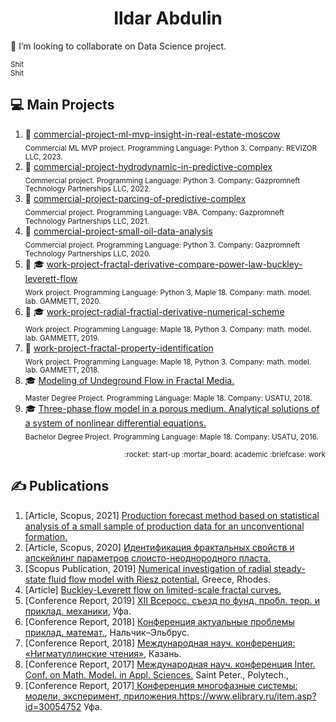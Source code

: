 <h1 align="center">Ildar Abdulin</h1>

👯 I’m looking to collaborate on Data Science project. 

<!--
Эмодзи https://gist.github.com/rxaviers/7360908
-->

<sup> Shit </sup>  
<sub> Shit </sub>


## :computer: Main Projects 
1. :rocket: [commercial-project-ml-mvp-insight-in-real-estate-moscow](https://github.com/ResearchMachine/commercial-project-ml-mvp-insight-in-real-estate-moscow)  
<sub>Commercial ML MVP project. Programming Language: Python 3. Company: REVIZOR LLC, 2023.</sub>
2. :briefcase: [commercial-project-hydrodynamic-in-predictive-complex](https://github.com/ResearchMachine/commercial-project-hydrodynamic-in-predictive-complex)  
<sub>Commercial project. Programming Language: Python 3. Company: Gazpromneft Technology Partnerships LLC, 2022.</sub>
3. :briefcase: [commercial-project-parcing-of-predictive-complex](https://github.com/ResearchMachine/commercial-project-parcing-of-predictive-complex)  
<sub>Commercial project. Programming Language: VBA. Company: Gazpromneft Technology Partnerships LLC, 2021.</sub>
4. :briefcase: [commercial-project-small-oil-data-analysis](https://github.com/ResearchMachine/commercial-project-small-oil-data-analysis)  
<sub>Commercial project. Programming Language: Python 3. Company: Gazpromneft Technology Partnerships LLC, 2020.</sub>
5. :briefcase: :mortar_board: [work-project-fractal-derivative-compare-power-law-buckley-leverett-flow](https://github.com/ResearchMachine/work-project-fractal-derivative-compare-power-law-buckley-leverett-flow)  
<sub>Work project. Programming Language: Python 3, Maple 18. Company: math. model. lab. GAMMETT, 2020.</sub>
6. :briefcase: :mortar_board: [work-project-radial-fractial-derivative-numerical-scheme](https://github.com/ResearchMachine/work-project-radial-fractial-derivative-numerical-scheme)  
<sub>Work project. Programming Language: Maple 18, Python 3. Company: math. model. lab. GAMMETT, 2019.</sub>
7. :briefcase: [work-project-fractal-property-identification](https://github.com/ResearchMachine/work-project-fractal-property-identification)  
<sub>Work project. Programming Language: Maple 18, Python 3. Company: math. model. lab. GAMMETT, 2018.</sub>
8. :mortar_board: [Modeling of Undeground Flow in Fractal Media.](https://github.com/ResearchMachine/master-degree-diploma-project-fractal-undeground-flow-modeling)  
<sub>Master Degree Project. Programming Language: Maple 18. Company: USATU, 2018.</sub>
9. :mortar_board: [Three-phase flow model in a porous medium. Analytical solutions of a system of nonlinear differential equations.](https://github.com/ResearchMachine/bachelor-diploma-project-exact-solution-3phase-buckley-leverett-flow/blob/main/README.md)  
<sub>Bachelor Degree Project. Programming Language: Maple 18. Company: USATU, 2016.</sub>

<p align="right"><sub>:rocket: start-up :mortar_board: academic :briefcase: work </sub> </p>

## ✍️ Publications 
1. [Article, Scopus, 2021] [Production forecast method based on statistical analysis of a small sample of production data for an unconventional formation.](https://drive.google.com/file/d/1qE-9qQnkZE5XCGLoLYbKlHNVxqDihmjX/view)  
2. [Article, Scopus, 2020] [Идентификация фрактальных свойств и апскейлинг параметров слоисто-неоднородного пласта.](https://drive.google.com/file/d/1qETB0hnixHej1ArClK5GxOi7HWesQq1Y/view)  
3. [Scopus Publication, 2019] [Numerical investigation of radial steady-state fluid flow model with Riesz potential.](https://drive.google.com/file/d/15wLtVAbkfqSllJ2EHqO6GHlX2_xYmJ2m/view) Greece, Rhodes.  
4. [Article] [Buckley-Leverett flow on limited-scale fractal curves.](https://drive.google.com/file/d/1hLrADL_Dlk3CTJo4hXmmZqamXgYGGhHA/view)  
5. [Conference Report, 2019] [XII Всеросс. съезд по фунд. пробл. теор. и приклад. механики](https://elibrary.ru/item.asp?id=41402692), Уфа.  
6. [Conference Report, 2018] [Конференция актуальные проблемы приклад. математ.](https://elibrary.ru/item.asp?id=36308015), Нальчик–Эльбрус.  
7. [Conference Report, 2018] [Международная науч. конференция: «Нигматуллинские чтения»](https://www.elibrary.ru/item.asp?id=36770999), Казань.  
8. [Conference Report, 2017] [Международная науч. конференция Inter. Conf. on Math. Model. in Appl. Sciences.](https://drive.google.com/file/d/10TF3ykGnCAFmkqVJBLMwIU0wyTNL3nGA/view) Saint Peter., Polytech.,   
9. [Conference Report, 2017][ Конференция многофазные системы: модели, эксперимент, приложения.](https://www.elibrary.ru/item.asp?id=30054752)https://www.elibrary.ru/item.asp?id=30054752 Уфа.



